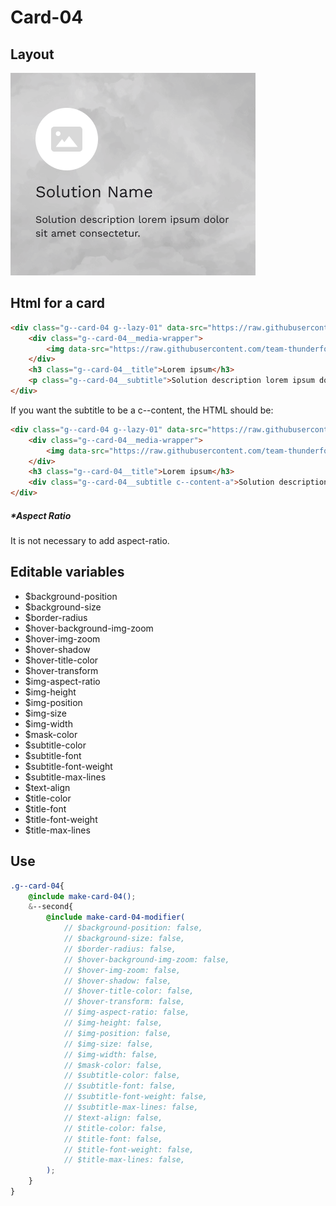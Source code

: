 # Card-04

## Layout

![alt text][card-04]

[card-04]: /src/img/global-components/card/card-04.png

## Html for a card

```html
<div class="g--card-04 g--lazy-01" data-src="https://raw.githubusercontent.com/team-thunderfoot/ui/main/src/img/global-components/card/card-bg-placeholder.jpg">
    <div class="g--card-04__media-wrapper">
        <img data-src="https://raw.githubusercontent.com/team-thunderfoot/ui/main/src/img/global-components/card/card-img-placeholder.png" src="/src/img/global-components/placeholder.jpg" alt="alt text" class="g--card-04__media-wrapper__media g--lazy-01">
    </div>
    <h3 class="g--card-04__title">Lorem ipsum</h3>
    <p class="g--card-04__subtitle">Solution description lorem ipsum dolor sit amet consectetur.</p>
</div>
```

If you want the subtitle to be a c--content, the HTML should be:
```html
<div class="g--card-04 g--lazy-01" data-src="https://raw.githubusercontent.com/team-thunderfoot/ui/main/src/img/global-components/card/card-bg-placeholder.jpg">
    <div class="g--card-04__media-wrapper">
        <img data-src="https://raw.githubusercontent.com/team-thunderfoot/ui/main/src/img/global-components/card/card-img-placeholder.png" src="/src/img/global-components/placeholder.jpg" alt="alt text" class="g--card-04__media-wrapper__media g--lazy-01">
    </div>
    <h3 class="g--card-04__title">Lorem ipsum</h3>
    <div class="g--card-04__subtitle c--content-a">Solution description lorem ipsum dolor sit amet consectetur.</div>
</div>
```

##### \*Aspect Ratio

It is not necessary to add aspect-ratio.

## Editable variables

- $background-position
- $background-size
- $border-radius
- $hover-background-img-zoom
- $hover-img-zoom
- $hover-shadow
- $hover-title-color
- $hover-transform
- $img-aspect-ratio
- $img-height
- $img-position
- $img-size
- $img-width
- $mask-color
- $subtitle-color
- $subtitle-font
- $subtitle-font-weight
- $subtitle-max-lines
- $text-align
- $title-color
- $title-font
- $title-font-weight
- $title-max-lines

## Use

```scss
.g--card-04{
    @include make-card-04();
    &--second{
        @include make-card-04-modifier(
            // $background-position: false,
            // $background-size: false,
            // $border-radius: false,
            // $hover-background-img-zoom: false,
            // $hover-img-zoom: false,
            // $hover-shadow: false,
            // $hover-title-color: false,
            // $hover-transform: false,
            // $img-aspect-ratio: false,
            // $img-height: false,
            // $img-position: false,
            // $img-size: false,
            // $img-width: false,
            // $mask-color: false,
            // $subtitle-color: false,
            // $subtitle-font: false,
            // $subtitle-font-weight: false,
            // $subtitle-max-lines: false,
            // $text-align: false,
            // $title-color: false,
            // $title-font: false,
            // $title-font-weight: false,
            // $title-max-lines: false,
        );
    }
}
```
